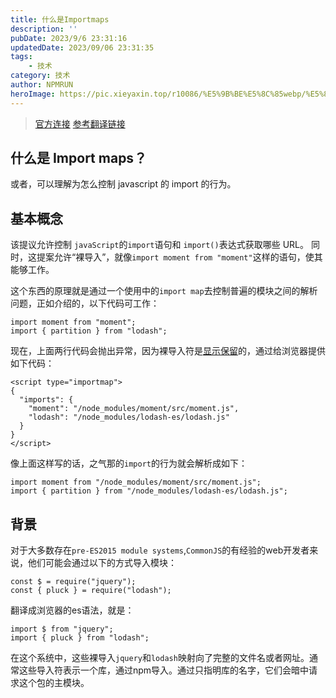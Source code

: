 ```yaml
---
title: 什么是Importmaps
description: ''
pubDate: 2023/9/6 23:31:16
updatedDate: 2023/09/06 23:31:35
tags:
    - 技术
category: 技术
author: NPMRUN
heroImage: https://pic.xieyaxin.top/r10086/%E5%9B%BE%E5%8C%85webp/%E5%8A%A8%E6%BC%AB%E7%BB%BC%E5%90%882/71455328_p0.webp
---
```



> [官方连接](https://github.com/WICG/import-maps)
> [参考翻译链接](https://www.jianshu.com/p/b23d823a183a)

## 什么是 Import maps？

或者，可以理解为怎么控制 javascript 的 import 的行为。

## 基本概念

该提议允许控制 `javaScript`的`import`语句和 `import()`表达式获取哪些 URL。
同时，这提案允许“裸导入”，就像`import moment from "moment"`这样的语句，使其能够工作。

这个东西的原理就是通过一个使用中的`import map`去控制普遍的模块之间的解析问题，正如介绍的，以下代码可工作：
```
import moment from "moment";
import { partition } from "lodash";
```

现在，上面两行代码会抛出异常，因为裸导入符是[显示保留](https://html.spec.whatwg.org/multipage/webappapis.html#resolve-a-module-specifier)的，通过给浏览器提供如下代码：
```
<script type="importmap">
{
  "imports": {
    "moment": "/node_modules/moment/src/moment.js",
    "lodash": "/node_modules/lodash-es/lodash.js"
  }
}
</script>
```
像上面这样写的话，之气那的`import`的行为就会解析成如下：
```
import moment from "/node_modules/moment/src/moment.js";
import { partition } from "/node_modules/lodash-es/lodash.js";
```

## 背景

对于大多数存在`pre-ES2015 module systems`,`CommonJS`的有经验的web开发者来说，他们可能会通过以下的方式导入模块：
```
const $ = require("jquery");
const { pluck } = require("lodash");
```
翻译成浏览器的es语法，就是：
```
import $ from "jquery";
import { pluck } from "lodash";
```
在这个系统中，这些裸导入`jquery`和`lodash`映射向了完整的文件名或者网址。通常这些导入符表示一个库，通过npm导入。通过只指明库的名字，它们会暗中请求这个包的主模块。